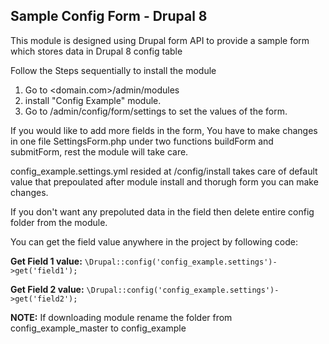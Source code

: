 ## Sample Config Form - Drupal 8

This module is designed using Drupal form API to provide a sample form which stores data in Drupal 8 config table

Follow the Steps sequentially to install the module
1. Go to <domain.com>/admin/modules
2. install "Config Example" module.
3. Go to /admin/config/form/settings to set the values of the form.


If you would like to add more fields in the form, You have to make changes in one file SettingsForm.php under two functions buildForm and submitForm, rest the module will take care.


config_example.settings.yml resided at /config/install takes care of default value that prepoulated after module install and thorugh form you can make changes.

If you don't want any prepoluted data in the field then delete entire config folder from the module.

You can get the field value anywhere in the project by following code:

  **Get Field 1 value:**
 ```\Drupal::config('config_example.settings')->get('field1');```
 
 **Get Field 2 value:**
 ```\Drupal::config('config_example.settings')->get('field2');```



**NOTE:** If downloading module rename the folder from config_example_master to config_example
